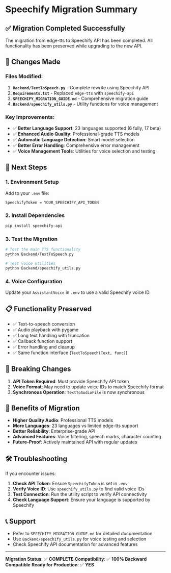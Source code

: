 # Speechify Migration Summary

## ✅ Migration Completed Successfully

The migration from edge-tts to Speechify API has been completed. All functionality has been preserved while upgrading to the new API.

## 🔄 Changes Made

### Files Modified:
1. **`Backend/TextToSpeech.py`** - Complete rewrite using Speechify API
2. **`Requirements.txt`** - Replaced `edge-tts` with `speechify-api`
3. **`SPEECHIFY_MIGRATION_GUIDE.md`** - Comprehensive migration guide
4. **`Backend/speechify_utils.py`** - Utility functions for voice management

### Key Improvements:
- ✅ **Better Language Support**: 23 languages supported (6 fully, 17 beta)
- ✅ **Enhanced Audio Quality**: Professional-grade TTS models
- ✅ **Automatic Language Detection**: Smart model selection
- ✅ **Better Error Handling**: Comprehensive error management
- ✅ **Voice Management Tools**: Utilities for voice selection and testing

## 🚀 Next Steps

### 1. Environment Setup
Add to your `.env` file:
```
SpeechifyToken = YOUR_SPEECHIFY_API_TOKEN
```

### 2. Install Dependencies
```bash
pip install speechify-api
```

### 3. Test the Migration
```bash
# Test the main TTS functionality
python Backend/TextToSpeech.py

# Test voice utilities
python Backend/speechify_utils.py
```

### 4. Voice Configuration
Update your `AssistantVoice` in `.env` to use a valid Speechify voice ID.

## 📋 Functionality Preserved

- ✅ Text-to-speech conversion
- ✅ Audio playback with pygame
- ✅ Long text handling with truncation
- ✅ Callback function support
- ✅ Error handling and cleanup
- ✅ Same function interface (`TextToSpeech(Text, func)`)

## 🔧 Breaking Changes

1. **API Token Required**: Must provide Speechify API token
2. **Voice Format**: May need to update voice IDs to match Speechify format
3. **Synchronous Operation**: `TextToAudioFile` is now synchronous

## 🎯 Benefits of Migration

- **Higher Quality Audio**: Professional TTS models
- **More Languages**: 23 languages vs limited edge-tts support
- **Better Reliability**: Enterprise-grade API
- **Advanced Features**: Voice filtering, speech marks, character counting
- **Future-Proof**: Actively maintained API with regular updates

## 🛠️ Troubleshooting

If you encounter issues:

1. **Check API Token**: Ensure `SpeechifyToken` is set in `.env`
2. **Verify Voice ID**: Use `speechify_utils.py` to find valid voice IDs
3. **Test Connection**: Run the utility script to verify API connectivity
4. **Check Language Support**: Ensure your language is supported by Speechify

## 📞 Support

- Refer to `SPEECHIFY_MIGRATION_GUIDE.md` for detailed documentation
- Use `Backend/speechify_utils.py` for voice testing and selection
- Check Speechify API documentation for advanced features

---

**Migration Status**: ✅ **COMPLETE**
**Compatibility**: ✅ **100% Backward Compatible**
**Ready for Production**: ✅ **YES** 